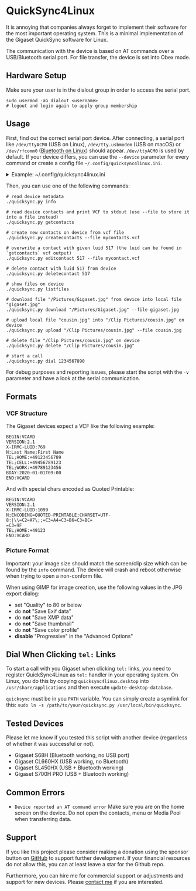 # QuickSync4Linux
It is annoying that companies always forget to implement their software for the most important operating system. This is a minimal implementation of the Gigaset QuickSync software for Linux.

The communication with the device is based on AT commands over a USB/Bluetooth serial port. For file transfer, the device is set into Obex mode.

## Hardware Setup
Make sure your user is in the dialout group in order to access the serial port.
```
sudo usermod -aG dialout <username>
# logout and login again to apply group membership
```

## Usage
First, find out the correct serial port device. After connecting, a serial port like `/dev/ttyACM0` (USB on Linux), `/dev/tty.usbmodem` (USB on macOS) or `/dev/rfcomm0` ([Bluetooth on Linux](https://gist.github.com/0/c73e2557d875446b9603)) should appear. `/dev/ttyACM0` is used by default. If your device differs, you can use the `--device` parameter for every command or create a config file `~/.config/quicksync4linux.ini`.

<details>
<summary>Example: ~/.config/quicksync4linux.ini</summary>

```
[general]
device = /dev/rfcomm0
baud = 9600
```
</details>

Then, you can use one of the following commands:
```
# read device metadata
./quicksync.py info

# read device contacts and print VCF to stdout (use --file to store it into a file instead)
./quicksync.py getcontacts

# create new contacts on device from vcf file
./quicksync.py createcontacts --file mycontacts.vcf

# overwrite a contact with given luid 517 (the luid can be found in `getcontacts` vcf output)
./quicksync.py editcontact 517 --file mycontact.vcf

# delete contact with luid 517 from device
./quicksync.py deletecontact 517

# show files on device
./quicksync.py listfiles

# download file "/Pictures/Gigaset.jpg" from device into local file "gigaset.jpg"
./quicksync.py download "/Pictures/Gigaset.jpg" --file gigaset.jpg

# upload local file "cousin.jpg" into "/Clip Pictures/cousin.jpg" on device
./quicksync.py upload "/Clip Pictures/cousin.jpg" --file cousin.jpg

# delete file "/Clip Pictures/cousin.jpg" on device
./quicksync.py delete "/Clip Pictures/cousin.jpg"

# start a call
./quicksync.py dial 1234567890
```

For debug purposes and reporting issues, please start the script with the `-v` parameter and have a look at the serial communication.

## Formats
### VCF Structure
The Gigaset devices expect a VCF like the following example:
```
BEGIN:VCARD
VERSION:2.1
X-IRMC-LUID:769
N:Last Name;First Name
TEL;HOME:+49123456789
TEL;CELL:+49456789123
TEL;WORK:+49789123456
BDAY:2020-01-01T09:00
END:VCARD
```

And with special chars encoded as Quoted Printable:
```
BEGIN:VCARD
VERSION:2.1
X-IRMC-LUID:1099
N;ENCODING=QUOTED-PRINTABLE;CHARSET=UTF-8:|\\=C2=A7\;;=C3=A4=C3=B6=C3=BC=
=C3=9F
TEL;HOME:+49123
END:VCARD
```

### Picture Format
Important: your image size should match the screen/clip size which can be found by the `info` command. The device will crash and reboot otherwise when trying to open a non-conform file.

When using GIMP for image creation, use the following values in the JPG export dialog:
- set "Quality" to 80 or below
- do **not** "Save Exif data"
- do **not** "Save XMP data"
- do **not** "Save thumbnail"
- do **not** "Save color profile"
- **disable** "Progressive" in the "Advanced Options"

## Dial When Clicking `tel:` Links
To start a call with you Gigaset when clicking `tel:` links, you need to register QuickSync4Linux as `tel:` handler in your operating system. On Linux, you do this by copying `quicksync4linux.desktop` into `/usr/share/applications` and then execute `update-desktop-database`.

`quicksync` must be in you `PATH` variable. You can simply create a symlink for this: `sudo ln -s /path/to/your/quicksync.py /usr/local/bin/quicksync`.

## Tested Devices
Please let me know if you tested this script with another device (regardless of whether it was successful or not).

- Gigaset S68H (Bluetooth working, no USB port)
- Gigaset CL660HX (USB working, no Bluetooth)
- Gigaset SL450HX (USB + Bluetooth working)
- Gigaset S700H PRO (USB + Bluetooth working)

## Common Errors
- `Device reported an AT command error`
  Make sure you are on the home screen on the device. Do not open the contacts, menu or Media Pool when transferring data.

## Support
If you like this project please consider making a donation using the sponsor button on [GitHub](https://github.com/schorschii/QuickSync4Linux) to support further development. If your financial resources do not allow this, you can at least leave a star for the Github repo.

Furthermore, you can hire me for commercial support or adjustments and support for new devices. Please [contact me](https://georg-sieber.de/?page=impressum) if you are interested.
